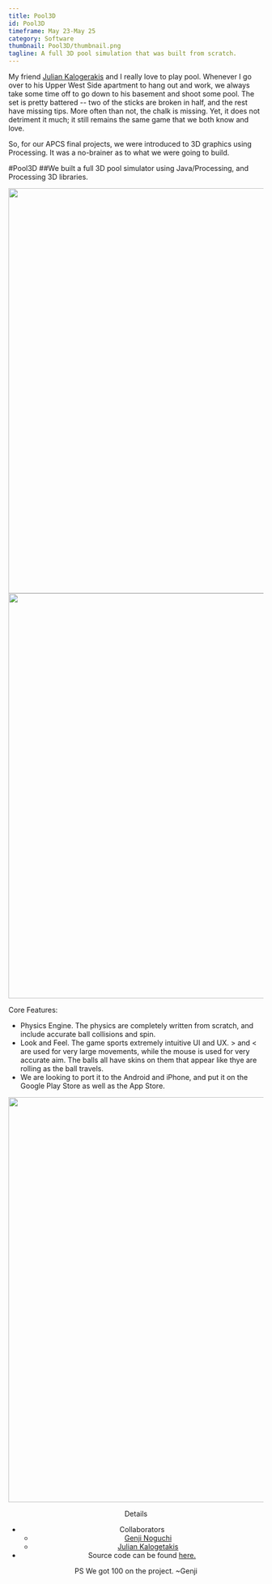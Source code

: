 ```yaml
---
title: Pool3D
id: Pool3D
timeframe: May 23-May 25
category: Software
thumbnail: Pool3D/thumbnail.png
tagline: A full 3D pool simulation that was built from scratch.
---
```



My friend [Julian Kalogerakis]("https://github.com/juliankal") and I really love to play pool. Whenever I go over to his Upper West Side apartment to hang out and work, we always take some time off to go down to his basement and shoot some pool. The set is pretty battered -- two of the sticks are broken in half, and the rest have missing tips. More often than not, the chalk is missing. Yet, it does not detriment it much; it still remains the same game that we both know and love.

So, for our APCS final projects, we were introduced to 3D graphics using Processing. It was a no-brainer as to what we were going to build.


#Pool3D
##We built a full 3D pool simulator using Java/Processing, and Processing 3D libraries.


<center>
<img src="{{ site.url }}/res/img/ventures/Pool3D/Pool2D_top.png" width="800px">
<br>
<img src="{{ site.url }}/res/img/ventures/Pool3D/Pool2D_Break.png" width="800px">
</center>


Core Features:

* Physics Engine. The physics are completely written from scratch, and include accurate ball collisions and spin.
* Look and Feel. The game sports extremely intuitive UI and UX. > and < are used for very large movements, while the mouse is used for very accurate aim. The balls all have skins on them that appear like thye are rolling as the ball travels.
* We are looking to port it to the Android and iPhone, and put it on the Google Play Store as well as the App Store.

<center>
<img src="{{ site.url }}/res/img/ventures/Pool3D/Pool2D_play.png" width="800px">


Details

* Collaborators
	* [Genji Noguchi]("genjinoguchi.com")
	* [Julian Kalogetakis]("https://github.com/juliankal")
* Source code can be found [here.]("https://github.com/JulianKal/Per6-Noguchi-Kalogerakis-XPool")


PS We got 100 on the project.
~Genji
